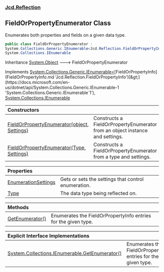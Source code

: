 ### [Jcd.Reflection](Jcd.Reflection.md 'Jcd.Reflection')

## FieldOrPropertyEnumerator Class

Enumerates both properties and fields on a given data type.

```csharp
public class FieldOrPropertyEnumerator :
System.Collections.Generic.IEnumerable<Jcd.Reflection.FieldOrPropertyInfo>,
System.Collections.IEnumerable
```

Inheritance [System.Object](https://docs.microsoft.com/en-us/dotnet/api/System.Object 'System.Object') &#129106; FieldOrPropertyEnumerator

Implements [System.Collections.Generic.IEnumerable&lt;](https://docs.microsoft.com/en-us/dotnet/api/System.Collections.Generic.IEnumerable-1 'System.Collections.Generic.IEnumerable`1')[FieldOrPropertyInfo](FieldOrPropertyInfo.md 'Jcd.Reflection.FieldOrPropertyInfo')[&gt;](https://docs.microsoft.com/en-us/dotnet/api/System.Collections.Generic.IEnumerable-1 'System.Collections.Generic.IEnumerable`1'), [System.Collections.IEnumerable](https://docs.microsoft.com/en-us/dotnet/api/System.Collections.IEnumerable 'System.Collections.IEnumerable')

| Constructors | |
| :--- | :--- |
| [FieldOrPropertyEnumerator(object, Settings)](FieldOrPropertyEnumerator..ctor.w1acAbQGMn1IEfX8GSOkig.md 'Jcd.Reflection.FieldOrPropertyEnumerator.FieldOrPropertyEnumerator(object, Jcd.Reflection.FieldOrPropertyEnumerator.Settings)') | Constructs a FieldOrPropertyEnumerator from an object instance and settings. |
| [FieldOrPropertyEnumerator(Type, Settings)](FieldOrPropertyEnumerator..ctor.fLo7XjtDYFunQKCcsH/uyg.md 'Jcd.Reflection.FieldOrPropertyEnumerator.FieldOrPropertyEnumerator(System.Type, Jcd.Reflection.FieldOrPropertyEnumerator.Settings)') | Constructs a FieldOrPropertyEnumerator from a type and settings. |

| Properties | |
| :--- | :--- |
| [EnumerationSettings](FieldOrPropertyEnumerator.EnumerationSettings.md 'Jcd.Reflection.FieldOrPropertyEnumerator.EnumerationSettings') | Gets or sets the settings that control enumeration. |
| [Type](FieldOrPropertyEnumerator.Type.md 'Jcd.Reflection.FieldOrPropertyEnumerator.Type') | The data type being reflected on. |

| Methods | |
| :--- | :--- |
| [GetEnumerator()](FieldOrPropertyEnumerator.GetEnumerator().md 'Jcd.Reflection.FieldOrPropertyEnumerator.GetEnumerator()') | Enumerates the FieldOrPropertyInfo entries for the given type. |

| Explicit Interface Implementations | |
| :--- | :--- |
| [System.Collections.IEnumerable.GetEnumerator()](FieldOrPropertyEnumerator.System.Collections.IEnumerable.GetEnumerator().md 'Jcd.Reflection.FieldOrPropertyEnumerator.System.Collections.IEnumerable.GetEnumerator()') | Enumerates the FieldOrPropertyInfo entries for the given type. |
